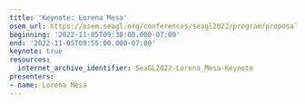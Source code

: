 ```yaml
---
title: 'Keynote: Lorena Mesa'
osem_url: https://osem.seagl.org/conferences/seagl2022/program/proposals/922
beginning: '2022-11-05T09:30:00.000-07:00'
end: '2022-11-05T09:55:00.000-07:00'
keynote: true
resources:
  internet_archive_identifier: SeaGL2022-Lorena_Mesa-Keynote
presenters:
- name: Lorena Mesa
---
```

